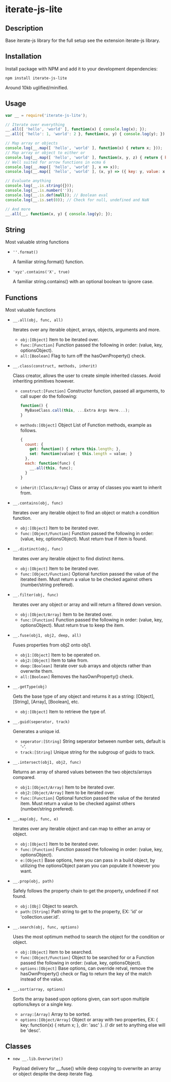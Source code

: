 # iterate-js-lite

## Description

Base iterate-js library for the full setup see the extension iterate-js library.

## Installation

Install package with NPM and add it to your development dependencies:

`npm install iterate-js-lite`

Around 10kb uglified/minified.

## Usage

```javascript
var __ = require('iterate-js-lite');

// Iterate over everything
__.all([ 'hello', 'world' ], function(x) { console.log(x); });
__.all({ 'hello': 1, 'world': 2 }, function(x, y) { console.log(y); });

// Map array or objects
console.log(__.map([ 'hello', 'world' ], function(x) { return x; }));
// Map array or object to either or
console.log(__.map([ 'hello', 'world' ], function(x, y, z) { return { key: y, value: x }; }, { build: {} })); 
// Well suited for arrow functions in ecma 6
console.log(__.map([ 'hello', 'world' ], x => x));
console.log(__.map([ 'hello', 'world' ], (x, y) => ({ key: y, value: x }), { build: {} }));

// Evaluate anything
console.log(__.is.string({}));
console.log(__.is.number(''));
console.log(__.is.def(null)); // Boolean eval
console.log(__.is.set(0)); // Check for null, undefined and NaN

// And more
__.all(__, function(x, y) { console.log(y); });
```

## String
Most valuable string functions

- `''.format()`

  A familiar string.format() function.

- `'xyz'.contains('X', true)`

  A familiar string.contains() with an optional boolean to ignore case.

## Functions
Most valuable functions

- `__.all(obj, func, all)`

  Iterates over any iterable object, arrays, objects, arguments and more.
  - `obj:[Object]`
    Item to be iterated over.
  - `func:[Function]`
    Function passed the following in order: (value, key, optionsObject).
  - `all:[Boolean]`
    Flag to turn off the hasOwnProperty() check.

- `__.class(construct, methods, inherit)`

  Class creator, allows the user to create simple inherited classes. Avoid inheriting primitives however.
  - `construct:[Function]`
    Constructor function, passed all arguments, to call super do the following:
    
    ```javascript
    function() {
      MyBaseClass.call(this, ...Extra Args Here...);
    }
    ```
  - `methods:[Object]`
    Object List of Function methods, example as follows.
    
    ```javascript
    {
      count: {
        get: function() { return this.length; },
        set: function(value) { this.length = value; }
      },
      each: function(func) {
        __.all(this, func);
      }
    }
    ```
  - `inherit:[Class/Array]`
    Class or array of classes you want to inherit from.

- `__.contains(obj, func)`

  Iterates over any iterable object to find an object or match a condition function.
  - `obj:[Object]`
    Item to be iterated over.
  - `func:[Object/Function]`
    Function passed the following in order: (value, key, optionsObject). Must return true if item is found.

- `__.distinct(obj, func)`

  Iterates over any iterable object to find distinct items.
  - `obj:[Object]`
    Item to be iterated over.
  - `func:[Object/Function]`
    Optional function passed the value of the iterated item. Must return a value to be checked against others (number/string prefered).

- `__.filter(obj, func)`

  Iterates over any object or array and will return a filtered down version.
  - `obj:[Object/Array]`
    Item to be iterated over.
  - `func:[Function]`
    Function passed the following in order: (value, key, optionsObject). Must return true to keep the item.

- `__.fuse(obj1, obj2, deep, all)`

  Fuses properties from obj2 onto obj1.
  - `obj1:[Object]`
    Item to be operated on.
  - `obj2:[Object]`
    Item to take from.
  - `deep:[Boolean]`
    Iterate over sub arrays and objects rather than overwrite them.
  - `all:[Boolean]`
    Removes the hasOwnProperty() check.

- `__.getType(obj)`

  Gets the base type of any object and returns it as a string: [Object], [String], [Array], [Boolean], etc.
  - `obj:[Object]`
    Item to retrieve the type of.

- `__.guid(seperator, track)`

  Generates a unique id.
  - `seperator:[String]`
    String seperator between number sets, default is '-'.
  - `track:[String]`
    Unique string for the subgroup of guids to track.

- `__.intersect(obj1, obj2, func)`

  Returns an array of shared values between the two objects/arrays compared.
  - `obj1:[Object/Array]`
    Item to be iterated over.
  - `obj2:[Object/Array]`
    Item to be iterated over.
  - `func:[Function]`
    Optional function passed the value of the iterated item. Must return a value to be checked against others (number/string prefered).

- `__.map(obj, func, e)`

  Iterates over any iterable object and can map to either an array or object.
  - `obj:[Object]`
    Item to be iterated over.
  - `func:[Function]`
    Function passed the following in order: (value, key, optionsObject).
  - `e:[Object]`
    Base options, here you can pass in a build object, by utilizing the optionsObject param you can populate it however you want.

- `__.prop(obj, path)`

  Safely follows the property chain to get the property, undefined if not found.
  - `obj:[Obj]`
    Object to search.
  - `path:[String]`
    Path string to get to the property, EX: 'id' or 'collection.user.id'.

- `__.search(obj, func, options)`

  Uses the most optimum method to search the object for the condition or object.
  - `obj:[Object]`
    Item to be searched.
  - `func:[Object/Function]`
    Object to be searched for or a Function passed the following in order: (value, key, optionsObject).
  - `options:[Object]`
    Base options, can override retval, remove the hasOwnProperty() check or flag to return the key of the match instead of the value.

- `__.sort(array, options)`

  Sorts the array based upon options given, can sort upon multiple options/keys or a single key.
  - `array:[Array]`
    Array to be sorted.
  - `options:[Object/Array]`
    Object or array with two properties, EX: { key: function(x) { return x; }, dir: 'asc' }. // dir set to anything else will be 'desc'.



## Classes

- `new __.lib.Overwrite()`

  Payload delivery for __.fuse() while deep copying to overwrite an array or object despite the deep iterate flag.
